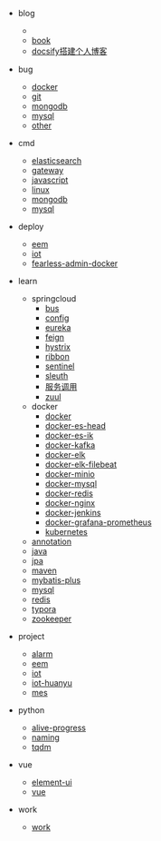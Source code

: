 <!-- docs/_sidebar.md --> 

* blog
  * [](/README.md)
  * [book](/blog/book.md)
  * [docsify搭建个人博客](/blog/docsify搭建个人博客.md)
* bug
  * [docker](/bug/docker.md)
  * [git](/bug/git.md)
  * [mongodb](/bug/mongodb.md)
  * [mysql](/bug/mysql.md)
  * [other](/bug/other.md)
* cmd
  * [elasticsearch](/cmd/elasticsearch.md)
  * [gateway](/cmd/gateway.md)
  * [javascript](/cmd/javascript.md)
  * [linux](/cmd/linux.md)
  * [mongodb](/cmd/mongodb.md)
  * [mysql](/cmd/mysql.md)
* deploy
  * [eem](/deploy/eem.md)
  * [iot](/deploy/iot.md)
  * [fearless-admin-docker](/deploy/fearless-admin-docker.md)
* learn
  * springcloud
    * [bus](/learn/springcloud/bus.md)
    * [config](/learn/springcloud/config.md)
    * [eureka](/learn/springcloud/eureka.md)
    * [feign](/learn/springcloud/feign.md)
    * [hystrix](/learn/springcloud/hystrix.md)
    * [ribbon](/learn/springcloud/ribbon.md)
    * [sentinel](/learn/springcloud/sentinel.md)
    * [sleuth](/learn/springcloud/sleuth.md)
    * [服务调用](/learn/springcloud/服务调用.md)
    * [zuul](/learn/springcloud/zuul.md)
  * docker
    * [docker](/learn/docker/docker.md)
    * [docker-es-head](/learn/docker/docker-es-head.md)
    * [docker-es-ik](/learn/docker/docker-es-ik.md)
    * [docker-kafka](/learn/docker/docker-kafka.md)
    * [docker-elk](/learn/docker/docker-elk.md)
    * [docker-elk-filebeat](/learn/docker/docker-elk-filebeat.md)
    * [docker-minio](/learn/docker/docker-minio.md)
    * [docker-mysql](/learn/docker/docker-mysql.md)
    * [docker-redis](/learn/docker/docker-redis.md)
    * [docker-nginx](/learn/docker/docker-nginx.md)
    * [docker-jenkins](/learn/docker/docker-jenkins.md)
    * [docker-grafana-prometheus](/learn/docker/docker-grafana-prometheus.md)
    * [kubernetes](/learn/docker/kubernetes.md)
  * [annotation](/learn/annotation.md)
  * [java](/learn/java.md)
  * [jpa](/learn/jpa.md)
  * [maven](/learn/maven.md)
  * [mybatis-plus](/learn/mybatis-plus.md)
  * [mysql](/learn/mysql.md)
  * [redis](/learn/redis.md)
  * [typora](/learn/typora.md)
  * [zookeeper](/zookeeper.md)
* project
  * [alarm](/project/alarm.md)
  * [eem](/project/eem.md)
  * [iot](/project/iot.md)
  * [iot-huanyu](/project/iot-huanyu.md)
  * [mes](/project/mes.md)
* python
  * [alive-progress](/python/alive-progress.md)
  * [naming](/python/naming.md)
  * [tqdm](/python/tqdm.md)
* vue
  * [element-ui](/vue/element-ui.md)
  * [vue](/vue/vue.md)

* work
  * [work](/work/work.md)
